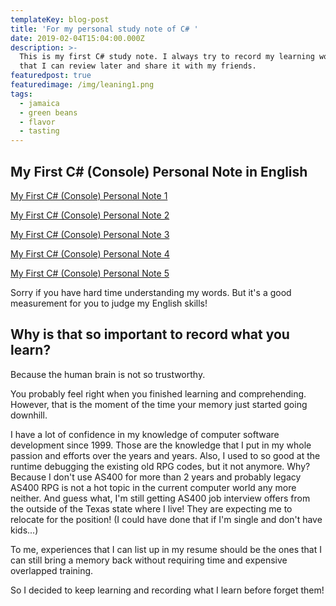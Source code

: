 ```yaml
---
templateKey: blog-post
title: 'For my personal study note of C# '
date: 2019-02-04T15:04:00.000Z
description: >-
  This is my first C# study note. I always try to record my learning work so
  that I can review later and share it with my friends.
featuredpost: true
featuredimage: /img/leaning1.png
tags:
  - jamaica
  - green beans
  - flavor
  - tasting
---
```

## My First C# (Console) Personal Note in English

[My First C# (Console) Personal Note 1](https://www.youtube.com/watch?time_continue=526&v=Go_8fZgjfTw&feature=emb_logo)

[My First C# (Console) Personal Note 2](https://www.youtube.com/watch?time_continue=3&v=SJekyv7Nb7M&feature=emb_logo)

[My First C# (Console) Personal Note 3](https://www.youtube.com/watch?v=yeNwFvW0LJY&feature=emb_logo)

[My First C# (Console) Personal Note 4](https://www.youtube.com/watch?v=2SJtb94aqCA&feature=emb_logo)

[My First C# (Console) Personal Note 5](https://www.youtube.com/watch?v=-jdmcVAKOsQ&feature=emb_logo)

Sorry if you have hard time understanding my words. But it's a good measurement for you to judge my English skills!

## Why is that so important to record what you learn?

Because the human brain is not so trustworthy.

You probably feel right when you finished learning and comprehending. However, that is the moment of the time your memory just started going downhill. 

I have a lot of confidence in my knowledge of computer software development since 1999. Those are the knowledge that I put in my whole passion and efforts over the years and years. Also, I used to so good at the runtime debugging the existing old RPG codes, but it not anymore. Why? Because I don't use AS400 for more than 2 years and probably legacy AS400 RPG is not a hot topic in the current computer world any more neither. And guess what, I'm still getting AS400 job interview offers from the outside of the Texas state where I live! They are expecting me to relocate for the position! (I could have done that if I'm single and don't have kids...)

To me, experiences that I can list up in my resume should be the ones that I can still bring a memory back without requiring time and expensive overlapped training.

So I decided to keep learning and recording what I learn before forget them!
